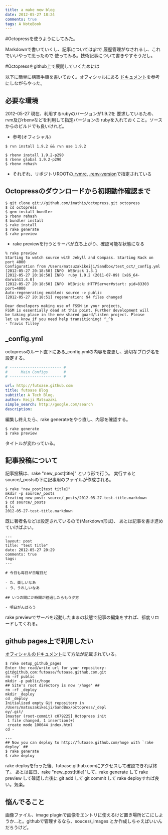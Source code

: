 ```yaml
---
title: a make new blog
date: 2012-05-27 18:24
comments: true
tags: A NoteBook
---
```


#Octopressを使うようにしてみた。

Markdownで書いていくし、記事についてはgitで
履歴管理がなされるし、これでいいやって思ったので
使ってみる。技術記事について書きやすそうだし。

#Octopressをgithub上で展開していくためには

以下に簡単に構築手順を書いておく。オフィシャルにある
[ドキュメント](http://octopress.org/docs/setup/)を参考にしながらやった。

<!-- more -->

## 必要な環境

2012-05-27 現在、利用するrubyのバージョンが1.9.2を
要求しているため、rvm及びrbenvなどを利用して指定バージョンの
rubyを入れておくこと。ソースからのビルドでも良いけれど。

- 参考(オフィシャル)

```plain
$ rvn install 1.9.2 && rvn use 1.9.2
```

```plain
$ rbenv install 1.9.2-p290
$ rbenv global 1.9.2-p290
$ rbenv rehash
```

- それぞれ、リポジトリROOTの[.rvmrc](https://github.com/imathis/octopress/blob/master/.rvmrc), [.renv-version](https://github.com/imathis/octopress/blob/master/.rbenv-version)で指定されている

## Octopressのダウンロードから初期動作確認まで

```plain
$ git clone git://github.com/imathis/octopress.git octopress
$ cd octopress
$ gem install bundler
$ rbenv rehash
$ bundler install
$ rake install
$ rake generate
$ rake preview
```

- rake previewを行うとサーバが立ち上がり、確認可能な状態になる

```plain
% rake preview
Starting to watch source with Jekyll and Compass. Starting Rack on port 4000
Configuration from /Users/matsuzakikeiji/Sandbox/test_oct/_config.yml
[2012-05-27 20:18:50] INFO  WEBrick 1.3.1
[2012-05-27 20:18:50] INFO  ruby 1.9.2 (2011-07-09) [x86_64-darwin11.4.0]
[2012-05-27 20:18:50] INFO  WEBrick::HTTPServer#start: pid=83303 port=4000
Auto-regenerating enabled: source -> public
[2012-05-27 20:18:51] regeneration: 94 files changed
  
Dear developers making use of FSSM in your projects,
FSSM is essentially dead at this point. Further development will
be taking place in the new shared guard/listen project. Please
let us know if you need help transitioning! ^_^b
- Travis Tilley
```

## _config.yml

octopressのルート直下にある_config.ymlの内容を変更し、適切なブログ名を設定する。

```yaml
# ----------------------- #
#      Main Configs       #
# ----------------------- #

url: http://futoase.github.com
title: futoase Blog
subtitle: A Tech Blog.
author: Keiji Matsuzaki
simple_search: http://google.com/search
description:
```

編集し終えたら、rake generateをやり直し、内容を確認する。

```plain
$ rake generate
$ rake preview
```

タイトルが変わっている。

## 記事投稿について

記事投稿は、rake "new_post[title]" という形で行う。
実行するとsource/_postsの下に記事用のファイルが作成される。

```plain
$ rake "new_post[test title]"
mkdir -p source/_posts
Creating new post: source/_posts/2012-05-27-test-title.markdown
$ cd source/_posts
$ ls
2012-05-27-test-title.markdown
```

既に著者名などは設定されているので(Markdown形式)、
あとは記事を書き進めていけばよい。

```plain
---
layout: post
title: "test title"
date: 2012-05-27 20:29
comments: true
tags: 
---

# 今日も毎日が日曜日だ

- た、楽しいなあ
- う、うれしいなあ

## いつの間にか時間が経過したらもう夕方

- 明日がんばろう 
```

rake previewでサーバを起動したままの状態で記事の編集をすれば、都度リロードしてくれる。

## github pages上で利用したい

[オフィシャルのドキュメント](http://octopress.org/docs/deploying/github/)にて方法が記載されている。

```plain
$ rake setup_github_pages
Enter the read/write url for your repository: git@github.com:futoase/futoase.github.com.git
rm -rf public
mkdir -p public/hoge
## Site's root directory is now '/hoge' ##
rm -rf _deploy
mkdir _deploy
cd _deploy
Initialized empty Git repository in /Users/matsuzakikeiji/SandBox/octopress/_depl
oy/.git/
[master (root-commit) c079225] Octopress init
 1 file changed, 1 insertion(+)
 create mode 100644 index.html
cd -
  
---
## Now you can deploy to http://futoase.github.com/hoge with `rake deploy` ##
$ rake generate
$ rake deploy
```

rake deployを行った後、futoase.github.comにアクセスして確認できれば終了。
あとは毎日、rake "new_post[title]"して、rake generate して rake preview して確認した後に git add して git commit して rake deployすれば良い。気楽。

## 悩んでること

画像ファイル、image pluginで画像をエントリに使えるけど置き場所どこにしようか...と。githubで管理するなら、souces/_images とか作成しちゃえばいいんだろうけど。
